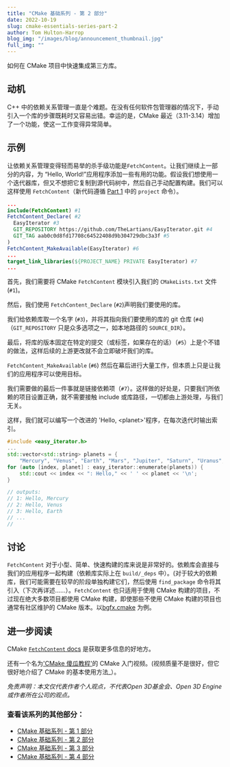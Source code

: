 ```yaml
---
title: "CMake 基础系列 - 第 2 部分"
date: 2022-10-19
slug: cmake-essentials-series-part-2
author: Tom Hulton-Harrop
blog_img: "/images/blog/announcement_thumbnail.jpg"
full_img: ""
---
```

如何在 CMake 项目中快速集成第三方库。

## 动机

C++ 中的依赖关系管理一直是个难题。在没有任何软件包管理器的情况下，手动引入一个库的步骤既耗时又容易出错。幸运的是，CMake 最近（3.11-3.14）增加了一个功能，使这一工作变得异常简单。

## 示例

让依赖关系管理变得轻而易举的杀手级功能是`FetchContent`。让我们继续上一部分的内容，为 “Hello, World!”应用程序添加一些有用的功能。假设我们想使用一个迭代器库，但又不想把它复制到源代码树中，然后自己手动配置构建。我们可以这样使用 `FetchContent`（新代码遵循 [Part 1](/blog/posts/cmake-essentials-series-part-1) 中的 `project` 命令）。

```cmake
...
include(FetchContent) #1
FetchContent_Declare( #2  
  EasyIterator #3
  GIT_REPOSITORY https://github.com/TheLartians/EasyIterator.git #4  
  GIT_TAG aab0c0d8fd17708c64522408d9b304729dbc3a3f #5
)
FetchContent_MakeAvailable(EasyIterator) #6
...
target_link_libraries(${PROJECT_NAME} PRIVATE EasyIterator) #7
...
```

首先，我们需要将 CMake `FetchContent` 模块引入我们的 `CMakeLists.txt` 文件 (`#1`)。

然后，我们使用 `FetchContent_Declare` (`#2`)声明我们要使用的库。

我们给依赖库取一个名字 (`#3`)，并将其指向我们要使用的库的 git 仓库 (`#4`)（`GIT_REPOSITORY` 只是众多选项之一，如本地路径的 `SOURCE_DIR`）。

最后，将库的版本固定在特定的提交（或标签，如果存在的话）（`#5`）上是个不错的做法，这样后续的上游更改就不会立即破坏我们的库。

`FetchContent_MakeAvailable` (`#6`) 然后在幕后进行大量工作，但本质上只是让我们的应用程序可以使用目标。

我们需要做的最后一件事就是链接依赖项（`#7`）。这样做的好处是，只要我们所依赖的项目设置正确，就不需要接触 include 或库路径，一切都由上游处理，与我们无关。

这样，我们就可以编写一个改进的 'Hello, \<planet\>'程序，在每次迭代时输出索引。

```c++
#include <easy_iterator.h>
...
std::vector<std::string> planets = {    
    "Mercury", "Venus", "Earth", "Mars", "Jupiter", "Saturn", "Uranus", "Neptune", "Pluto?"};
for (auto [index, planet] : easy_iterator::enumerate(planets)) {    
    std::cout << index << ": Hello," << ' ' << planet << '\n';
}

// outputs:
// 1: Hello, Mercury
// 2: Hello, Venus
// 3: Hello, Earth
// ...
//
```

## 讨论

`FetchContent` 对于小型、简单、快速构建的库来说是非常好的。依赖库会直接与我们的应用程序一起构建（依赖库实际上在 `build/_deps` 中）。(对于较大的依赖库，我们可能需要在较早的阶段单独构建它们，然后使用 `find_package` 命令将其引入（下次再详述......）。`FetchContent` 也只适用于使用 CMake 构建的项目，不过现在绝大多数项目都使用 CMake 构建，即使那些不使用 CMake 构建的项目也通常有社区维护的 CMake 版本。以[bgfx.cmake](https://github.com/bkaradzic/bgfx.cmake) 为例。

## 进一步阅读
 
CMake [`FetchContent` docs](https://cmake.org/cmake/help/latest/module/FetchContent.html) 是获取更多信息的好地方。

还有一个名为['CMake 傻瓜教程'](https://youtu.be/7W4Q-XLnMaA)的 CMake 入门视频。(视频质量不是很好，但它很好地介绍了 CMake 的基本使用方法_）。

_免责声明：本文仅代表作者个人观点，不代表Open 3D基金会、Open 3D Engine或作者所在公司的观点。_

### 查看该系列的其他部分：

* [CMake 基础系列 - 第 1 部分](/blog/posts/cmake-essentials-series-part-1/)
* [CMake 基础系列 - 第 2 部分](/blog/posts/cmake-essentials-series-part-2/)
* [CMake 基础系列 - 第 3 部分](/blog/posts/cmake-essentials-series-part-3/)
* [CMake 基础系列 - 第 4 部分](/blog/posts/cmake-essentials-series-part-4/)
